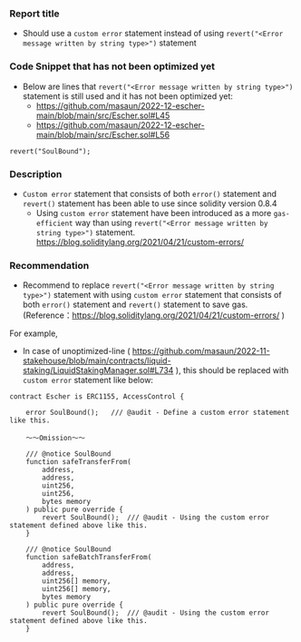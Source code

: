 ### Report title
- Should use a `custom error` statement instead of using `revert("<Error message written by string type>")` statement

### Code Snippet that has not been optimized yet
- Below are lines that `revert("<Error message written by string type>")` statement is still used and it has not been optimized yet:
  - https://github.com/masaun/2022-12-escher-main/blob/main/src/Escher.sol#L45
  - https://github.com/masaun/2022-12-escher-main/blob/main/src/Escher.sol#L56
```solidity
revert("SoulBound");
```

### Description
- `Custom error` statement that consists of both `error()` statement and `revert()` statement has been able to use since solidity version 0.8.4
   - Using `custom error` statement have been introduced as a more `gas-efficient` way than using `revert("<Error message written by string type>")` statement.
       https://blog.soliditylang.org/2021/04/21/custom-errors/

### Recommendation
- Recommend to replace `revert("<Error message written by string type>")` statement with using `custom error` statement that consists of both `error()` statement and `revert()` statement to save gas.
  (Reference：https://blog.soliditylang.org/2021/04/21/custom-errors/ )

For example,
- In case of unoptimized-line ( https://github.com/masaun/2022-11-stakehouse/blob/main/contracts/liquid-staking/LiquidStakingManager.sol#L734 ), this should be replaced with `custom error` statement like below:
```solidity
contract Escher is ERC1155, AccessControl {

    error SoulBound();   /// @audit - Define a custom error statement like this.

    〜〜Omission〜〜

    /// @notice SoulBound
    function safeTransferFrom(
        address,
        address,
        uint256,
        uint256,
        bytes memory
    ) public pure override {
        revert SoulBound();  /// @audit - Using the custom error statement defined above like this.
    }

    /// @notice SoulBound
    function safeBatchTransferFrom(
        address,
        address,
        uint256[] memory,
        uint256[] memory,
        bytes memory
    ) public pure override {
        revert SoulBound();  /// @audit - Using the custom error statement defined above like this.
    }
```